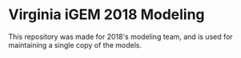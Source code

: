 # Virginia iGEM 2018 Modeling

This repository was made for 2018's modeling team, and is used for maintaining a single copy of the models.
